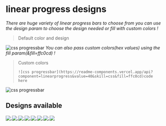 # linear progress designs
*There are huge variety of linear progress bars to choose from you can use the design param to choose the design needed or fill with custom colors !*
> Default color and design

![css progressbar](https://readme-components.vercel.app/api?component=linearprogress&skill=css&value=50)
*You can also pass custom colors(hex values) using the fill param(&fill=ffc0cd) !*
> Custom colors
> 
> `![css progressbar](https://readme-components.vercel.app/api?component=linearprogress&value=40&skill=css&fill=ffc0cd)code here`
> 
![css progressbar](https://readme-components.vercel.app/api?component=linearprogress&value=40&skill=css&fill=ffc0cd)
## Designs available
<a href="https://github.com/harish-sethuraman/readme-components">
  <img align="center" src="https://readme-components.vercel.app/api?component=linearprogress&skill=aqua&value=50&design=aqua" />
</a>
<a href="https://github.com/harish-sethuraman/readme-components">
  <img align="center" src="https://readme-components.vercel.app/api?component=linearprogress&skill=copper&value=50&design=copper" />
</a>
<a href="https://github.com/harish-sethuraman/readme-components">
  <img align="center" src="https://readme-components.vercel.app/api?component=linearprogress&skill=candy&value=50&design=candy" />
</a>
<a href="https://github.com/harish-sethuraman/readme-components">
  <img align="center" src="https://readme-components.vercel.app/api?component=linearprogress&skill=neon&value=50&design=neon" />
</a>
<a href="https://github.com/harish-sethuraman/readme-components">
  <img align="center" src="https://readme-components.vercel.app/api?component=linearprogress&skill=zigzag&value=50&design=zigzag" />
</a>
<a href="https://github.com/harish-sethuraman/readme-components">
  <img align="center" src="https://readme-components.vercel.app/api?component=linearprogress&skill=diamond&value=50&design=diamond" />
</a>

<a href="https://github.com/harish-sethuraman/readme-components">
  <img align="center" src="https://readme-components.vercel.app/api?component=linearprogress&skill=shine&value=50&design=shine" />
</a>
<a href="https://github.com/harish-sethuraman/readme-components">
  <img align="center" src="https://readme-components.vercel.app/api?component=linearprogress&skill=hearts&value=50&design=hearts" />
</a>
